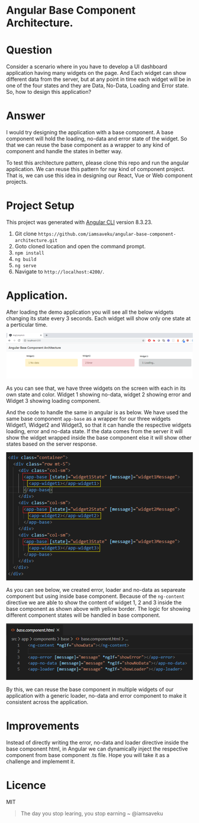 # Angular Base Component Architecture.

# Question

Consider a scenario where in you have to develop a UI dashboard application having many widgets on the page. And Each widget can show different data from the server, but at any point in time each widget will be in one of the four states and they are Data, No-Data, Loading and Error state. So, how to design this application?

# Answer

I would try designing the application with a base component. A base component will hold the loading, no-data and error state of the widget. So that we can reuse the base component as a wrapper to any kind of component and handle the states in better way.

To test this architecture pattern, please clone this repo and run the angular application. We can reuse this pattern for nay kind of component project. That is, we can use this idea in designing our React, Vue or Web component projects.

# Project Setup

This project was generated with [Angular CLI](https://github.com/angular/angular-cli) version 8.3.23.

1. Git clone `https://github.com/iamsaveku/angular-base-component-architecture.git`
2. Goto cloned location and open the command prompt.
3. `npm install`
4. `ng build`
5. `ng serve`
6. Navigate to `http://localhost:4200/`.

# Application.

After loading the demo application you will see all the below widgets changing its state every 3 seconds. Each widget will show only one state at a perticular time.

![Image of Dashboard](readme-assets/dashboard.png)

As you can see that, we have three widgets on the screen with each in its own state and color. Widget 1 showing no-data, widget 2 showing error and Widget 3 showing loading component.

And the code to handle the same in angular is as below. We have used the same base component `app-base` as a wrapper for our three widgets Widget1, Widget2 and Widget3, so that it can handle the respective widgets loading, error and no-data state. If the data comes from the server it will show the widget wrapped inside the base component else it will show other states based on the server response.

![Dashboard Angular Code](readme-assets/dashboard-code.png)

As you can see below, we created error, loader and no-data as separeate component but using inside base component. Because of the `ng-content` directive we are able to show the content of widget 1, 2 and 3 inside the base component as shown above with yellow border. The logic for showing different component states will be handled in base component.

![Base component](readme-assets/base.png)

By this, we can reuse the base component in multiple widgets of our application with a generic loader, no-data and error component to make it consistent across the application.

# Improvements
Instead of directly writing the error, no-data and loader directive inside the base component html, in Angular we can dynamically inject the respective component from base component .ts file. Hope you will take it as a challenge and implememt it.

# Licence
MIT


> The day you stop learing, you stop earning ~ @iamsaveku
